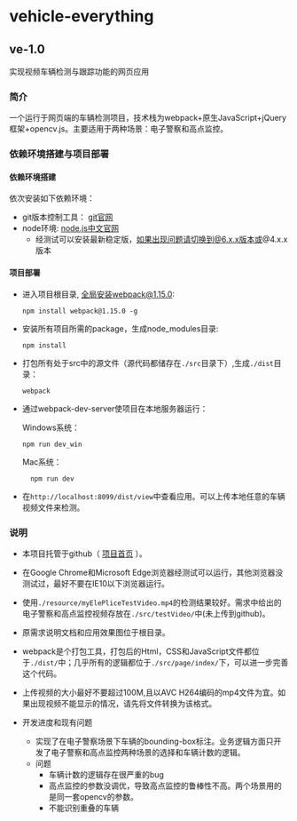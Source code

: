# vehicle-everything

## ve-1.0

实现视频车辆检测与跟踪功能的网页应用

### 简介

一个运行于网页端的车辆检测项目，技术栈为webpack+原生JavaScript+jQuery框架+opencv.js。主要适用于两种场景：电子警察和高点监控。

### 依赖环境搭建与项目部署

#### 依赖环境搭建

依次安装如下依赖环境：

- git版本控制工具： [git官网](https://git-scm.com/)
- node环境: [node.js中文官网](https://nodejs.org/zh-cn/)
  - 经测试可以安装最新稳定版，如果出现问题请切换到@6.x.x版本或@4.x.x版本

#### 项目部署

- 进入项目根目录, 全局安装webpack@1.15.0:

  ```
  npm install webpack@1.15.0 -g
  ```
  
- 安装所有项目所需的package，生成node_modules目录:

  ```
  npm install
  ```

- 打包所有处于src中的源文件（源代码都储存在`./src`目录下）,生成`./dist`目录：

  ```
  webpack
  ```

- 通过webpack-dev-server使项目在本地服务器运行：

  Windows系统：

  ```
  npm run dev_win
  ```

  Mac系统：

  ```
    npm run dev
  ```

- 在`http://localhost:8099/dist/view`中查看应用。可以上传本地任意的车辆视频文件来检测。

### 说明

- 本项目托管于github（ [项目首页](https://github.com/Moltemort/vehicle-everything) ）。

- 在Google Chrome和Microsoft Edge浏览器经测试可以运行，其他浏览器没测试过，最好不要在IE10以下浏览器运行。
- 使用`./resource/myElePliceTestVideo.mp4`的检测结果较好。需求中给出的电子警察和高点监控视频存放在`./src/testVideo/`中(未上传到github)。
- 原需求说明文档和应用效果图位于根目录。
- webpack是个打包工具，打包后的Html，CSS和JavaScript文件都位于`./dist/`中；几乎所有的逻辑都位于`./src/page/index/`下，可以进一步完善这个代码。
- 上传视频的大小最好不要超过100M,且以AVC H264编码的mp4文件为宜。如果出现视频不能显示的情况，请先将文件转换为该格式。
- 开发进度和现有问题
  - 实现了在电子警察场景下车辆的bounding-box标注。业务逻辑方面只开发了电子警察和高点监控两种场景的选择和车辆计数的逻辑。
  - 问题
    - 车辆计数的逻辑存在很严重的bug
    - 高点监控的参数没调优，导致高点监控的鲁棒性不高。两个场景用的是同一套opencv的参数。
    - 不能识别重叠的车辆

